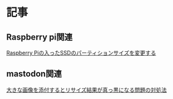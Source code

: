 # 記事

## Raspberry pi関連

[Raspberry Piの入ったSSDのパーティションサイズを変更する](https://boronology.github.io/documents/resize_partition_on_raspberry_pi)

## mastodon関連

[大きな画像を添付するとリサイズ結果が真っ黒になる問題の対処法](https://boronology.github.io/documents/media_attachment_large_image)